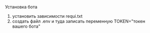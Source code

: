 Установка бота
1. установить зависимости requi.txt
2. создать файл .env и туда записать переменную TOKEN="токен вашего бота"

